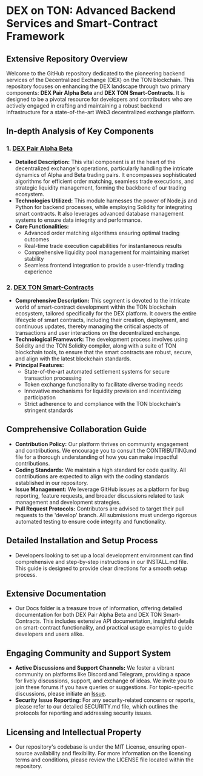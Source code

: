 # DEX on TON: Advanced Backend Services and Smart-Contract Framework

## Extensive Repository Overview

Welcome to the GitHub repository dedicated to the pioneering backend services of the Decentralized Exchange (DEX) on the TON blockchain. This repository focuses on enhancing the DEX landscape through two primary components: **DEX Pair Alpha Beta** and **DEX TON Smart-Contracts**. It is designed to be a pivotal resource for developers and contributors who are actively engaged in crafting and maintaining a robust backend infrastructure for a state-of-the-art Web3 decentralized exchange platform.

## In-depth Analysis of Key Components

### 1. [DEX Pair Alpha Beta](https://github.com/TegroTON/DEX-pair-alpha-beta)

- **Detailed Description:** This vital component is at the heart of the decentralized exchange's operations, particularly handling the intricate dynamics of Alpha and Beta trading pairs. It encompasses sophisticated algorithms for efficient order matching, seamless trade executions, and strategic liquidity management, forming the backbone of our trading ecosystem.
- **Technologies Utilized:** This module harnesses the power of Node.js and Python for backend processes, while employing Solidity for integrating smart contracts. It also leverages advanced database management systems to ensure data integrity and performance.
- **Core Functionalities:** 
   - Advanced order matching algorithms ensuring optimal trading outcomes
   - Real-time trade execution capabilities for instantaneous results
   - Comprehensive liquidity pool management for maintaining market stability
   - Seamless frontend integration to provide a user-friendly trading experience

### 2. [DEX TON Smart-Contracts](https://github.com/TegroTON/DEX-TON-contracts)

- **Comprehensive Description:** This segment is devoted to the intricate world of smart-contract development within the TON blockchain ecosystem, tailored specifically for the DEX platform. It covers the entire lifecycle of smart contracts, including their creation, deployment, and continuous updates, thereby managing the critical aspects of transactions and user interactions on the decentralized exchange.
- **Technological Framework:** The development process involves using Solidity and the TON Solidity compiler, along with a suite of TON blockchain tools, to ensure that the smart contracts are robust, secure, and align with the latest blockchain standards.
- **Principal Features:** 
   - State-of-the-art automated settlement systems for secure transaction processing
   - Token exchange functionality to facilitate diverse trading needs
   - Innovative mechanisms for liquidity provision and incentivizing participation
   - Strict adherence to and compliance with the TON blockchain's stringent standards

## Comprehensive Collaboration Guide

- **Contribution Policy:** Our platform thrives on community engagement and contributions. We encourage you to consult the CONTRIBUTING.md file for a thorough understanding of how you can make impactful contributions.
- **Coding Standards:** We maintain a high standard for code quality. All contributions are expected to align with the coding standards established in our repository.
- **Issue Management:** We leverage GitHub issues as a platform for bug reporting, feature requests, and broader discussions related to task management and development strategies.
- **Pull Request Protocols:** Contributors are advised to target their pull requests to the 'develop' branch. All submissions must undergo rigorous automated testing to ensure code integrity and functionality.

## Detailed Installation and Setup Process

- Developers looking to set up a local development environment can find comprehensive and step-by-step instructions in our INSTALL.md file. This guide is designed to provide clear directions for a smooth setup process.

## Extensive Documentation

- Our Docs folder is a treasure trove of information, offering detailed documentation for both DEX Pair Alpha Beta and DEX TON Smart-Contracts. This includes extensive API documentation, insightful details on smart-contract functionality, and practical usage examples to guide developers and users alike.

## Engaging Community and Support System

- **Active Discussions and Support Channels:** We foster a vibrant community on platforms like Discord and Telegram, providing a space for lively discussions, support, and exchange of ideas. We invite you to join these forums if you have queries or suggestions. For topic-specific discussions, please initiate an [Issue](https://github.com/TegroTON/.github/issues/new/choose).
- **Security Issue Reporting:** For any security-related concerns or reports, please refer to our detailed SECURITY.md file, which outlines the protocols for reporting and addressing security issues.

## Licensing and Intellectual Property

- Our repository's codebase is under the MIT License, ensuring open-source availability and flexibility. For more information on the licensing terms and conditions, please review the LICENSE file located within the repository.


